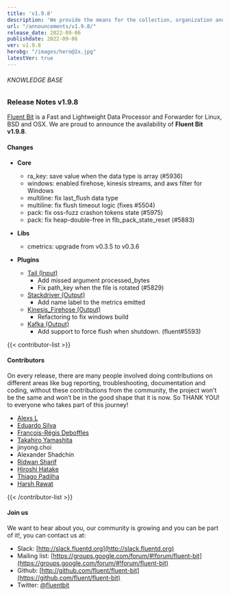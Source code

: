 ```yaml
---
title: 'v1.9.8'
description: 'We provide the means for the collection, organization and computerized retrieval of knowledge and Lightweight Data Forwarder for Linux, BSD, macOS and Windows.'
url: "/announcements/v1.9.8/"
release_date: 2022-09-06
publishdate: 2022-09-06
ver: v1.9.8
herobg: "/images/hero@2x.jpg"
latestVer: true
---
```


###### KNOWLEDGE BASE

### Release Notes v1.9.8

[Fluent Bit](https://fluentbit.io) is a Fast and Lightweight Data Processor and Forwarder for Linux, BSD and OSX. We are proud to announce the availability of **Fluent Bit v1.9.8**.

#### Changes

 - __Core__
   - ra_key: save value when the data type is array (#5936)
   - windows: enabled firehose, kinesis streams, and aws filter for Windows
   - multiline: fix last_flush data type
   - multiline: fix flush timeout logic (fixes #5504)
   - pack: fix oss-fuzz crashon tokens state (#5975)
   - pack: fix heap-double-free in flb_pack_state_reset (#5883)

 - __Libs__
    - cmetrics: upgrade from v0.3.5 to v0.3.6

 - __Plugins__
   - [Tail (Input)](https://docs.fluentbit.io/manual/pipeline/inputs/tail/)
      - Add missed argument processed_bytes
      - Fix path_key when the file is rotated (#5829)
   - [Stackdriver (Output)](https://docs.fluentbit.io/manual/pipeline/outputs/stackdriver/)
      - Add name label to the metrics emitted
   - [Kinesis_Firehose (Output)](https://docs.fluentbit.io/manual/pipeline/outputs/kinesis_firehose/)
      - Refactoring to fix windows build
   - [Kafka (Output)](https://docs.fluentbit.io/manual/pipeline/outputs/kafka/)
      - Add support to force flush when shutdown. (fluent#5593)

{{< contributor-list >}}

#### Contributors

On every release, there are many people involved doing contributions on different areas like bug reporting, troubleshooting, documentation and coding, without these contributions from the community, the project won’t be the same and won’t be in the good shape that it is now. So THANK YOU! to everyone who takes part of this journey!

- [Alexs L](https://github.com/sashashura)
- [Eduardo Silva](https://github.com/edsiper)
- [François-Régis Deboffles](https://github.com/frdeboffles)
- [Takahiro Yamashita](https://github.com/nokute78)
- jinyong.choi
- Alexander Shadchin
- [Ridwan Sharif](https://github.com/ridwanmsharif)
- [Hiroshi Hatake](https://github.com/cosmo0920)
- [Thiago Padilha](https://github.com/tarruda)
- [Harsh Rawat](https://github.com/harsh-rawat)

{{< /contributor-list >}}

#### Join us

We want to hear about you, our community is growing and you can be part of it!, you can contact us at:

* Slack: [http://slack.fluentd.org](http://slack.fluentd.org)
* Mailing list: [https://groups.google.com/forum/#!forum/fluent-bit](https://groups.google.com/forum/#!forum/fluent-bit)
* Github: [http://github.com/fluent/fluent-bit](https://github.com/fluent/fluent-bit)
* Twitter: [@fluentbit](https://twitter.com/fluentbit)
